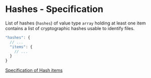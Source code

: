 # Hashes - Specification

List of hashes (`hashes`) of value type `array` holding at least one item contains a list of cryptographic hashes usable to identify files.

```javascript
"hashes": {
  // ...
  "items": {
    // ...
  }
}
```

[Specification of Hash items](hashes/hash-spec.en.md)
